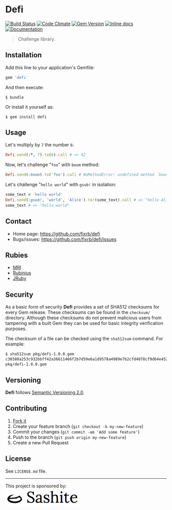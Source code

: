 # Defi

[![Build Status](https://api.travis-ci.org/fixrb/defi.svg?branch=master)][travis]
[![Code Climate](https://codeclimate.com/github/fixrb/defi/badges/gpa.svg)][codeclimate]
[![Gem Version](https://badge.fury.io/rb/defi.svg)][gem]
[![Inline docs](https://inch-ci.org/github/fixrb/defi.svg?branch=master)][inchpages]
[![Documentation](https://img.shields.io/:yard-docs-38c800.svg)][rubydoc]

> Challenge library.

## Installation

Add this line to your application's Gemfile:

```ruby
gem 'defi'
```

And then execute:

    $ bundle

Or install it yourself as:

    $ gem install defi

## Usage

Let's multiply by `7` the number `6`:

```ruby
Defi.send(:*, 7).to(6).call # => 42
```

Now, let's challenge "`foo`" with `boom` method:

```ruby
Defi.send(:boom).to('foo').call # NoMethodError: undefined method `boom' for "foo":String
```

Let's challenge "`hello world`" with `gsub!` in isolation:

```ruby
some_text = 'hello world'
Defi.send(:gsub!, 'world', 'Alice').to!(some_text).call # => "hello Alice"
some_text # => "hello world"
```

## Contact

* Home page: https://github.com/fixrb/defi
* Bugs/issues: https://github.com/fixrb/defi/issues

## Rubies

* [MRI](https://www.ruby-lang.org/)
* [Rubinius](https://rubinius.com/)
* [JRuby](https://www.jruby.org/)

## Security

As a basic form of security __Defi__ provides a set of SHA512 checksums for
every Gem release.  These checksums can be found in the `checksum/` directory.
Although these checksums do not prevent malicious users from tampering with a
built Gem they can be used for basic integrity verification purposes.

The checksum of a file can be checked using the `sha512sum` command.  For
example:

    $ sha512sum pkg/defi-1.0.0.gem
    c30380a253c932bbff42a36611466f2b7d59e6a1d9578a4989e7b2cfd4078cf9d64e452b0eaa055c5ab88be4816d3f366d7aa705d29bb54e2db9f75d21f36cf7  pkg/defi-1.0.0.gem

## Versioning

__Defi__ follows [Semantic Versioning 2.0](https://semver.org/).

## Contributing

1. [Fork it](https://github.com/fixrb/defi/fork)
2. Create your feature branch (`git checkout -b my-new-feature`)
3. Commit your changes (`git commit -am 'Add some feature'`)
4. Push to the branch (`git push origin my-new-feature`)
5. Create a new Pull Request

## License

See `LICENSE.md` file.

[gem]: https://rubygems.org/gems/defi
[travis]: https://travis-ci.org/fixrb/defi
[codeclimate]: https://codeclimate.com/github/fixrb/defi
[inchpages]: https://inch-ci.org/github/fixrb/defi
[rubydoc]: https://rubydoc.info/gems/defi/frames

***

<p>
  This project is sponsored by:<br />
  <a href="https://sashite.com/"><img
    src="https://github.com/fixrb/defi/raw/master/img/sashite.png"
    alt="Sashite" /></a>
</p>
